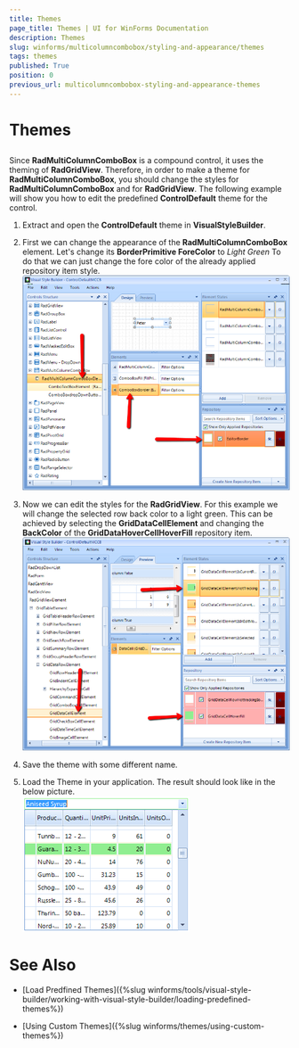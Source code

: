 ```yaml
---
title: Themes
page_title: Themes | UI for WinForms Documentation
description: Themes
slug: winforms/multicolumncombobox/styling-and-appearance/themes
tags: themes
published: True
position: 0
previous_url: multicolumncombobox-styling-and-appearance-themes
---
```


# Themes



## 

Since __RadMultiColumnComboBox__ is a compound control, it uses the theming of __RadGridView__. Therefore, in order to make a theme for __RadMultiColumnComboBox__, you should change the styles for __RadMultiColumnComboBox__ and for __RadGridView__. The following example will show you how to edit the predefined __ControlDefault__ theme for the control.

1. Extract and open the __ControlDefault__ theme in __VisualStyleBuilder__.

1. First we can change the appearance of the __RadMultiColumnComboBox__ element. Let's change its __BorderPrimitive ForeColor__ to *Light Green* To do that we can just change the fore color of the already applied repository item style.<br>![multicolumncombobox-styling-and-appearance-theme 001](images/multicolumncombobox-styling-and-appearance-theme001.png)

1. Now we can edit the styles for the __RadGridView__. For this example we will change the selected row back color to a light green. This can be achieved by selecting the __GridDataCellElement__ and changing the __BackColor__ of the __GridDataHoverCellHoverFill__ repository item.<br>![multicolumncombobox-styling-and-appearance-theme 002](images/multicolumncombobox-styling-and-appearance-theme002.png)

1. Save the theme with some different name.

1. Load the Theme in your application. The result should look like in the below picture.<br>![multicolumncombobox-styling-and-appearance-theme 003](images/multicolumncombobox-styling-and-appearance-theme003.png)

# See Also

 * [Load Predfined Themes]({%slug winforms/tools/visual-style-builder/working-with-visual-style-builder/loading-predefined-themes%})

 * [Using Custom Themes]({%slug winforms/themes/using-custom-themes%})
